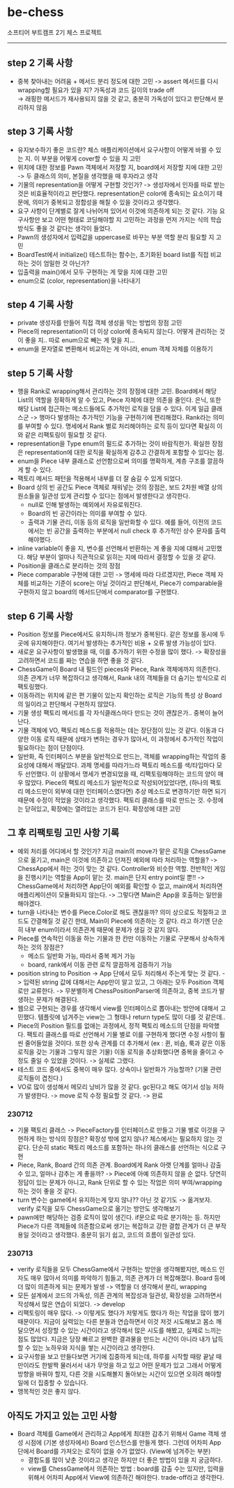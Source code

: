 # be-chess
소프티어 부트캠프 2기 체스 프로젝트

---
  
  ## step 2 기록 사항
- 중복 찾아내는 어려움 + 메서드 분리 정도에 대한 고민 -> assert 메서드를 다시 wrapping할 필요가 있을 지? 가독성과 코드 길이의 trade off <br> -> 래핑한 메서드가 재사용되지 않을 것 같고, 충분히 가독성이 있다고 판단해서 분리하지 않음

## step 3 기록 사항
- 유지보수하기 좋은 코드란? 체스 애플리케이션에서 요구사항이 어떻게 바뀔 수 있는 지. 이 부분을 어떻게 cover할 수 있을 지 고민
- 위치에 대한 정보를 Pawn 객체에서 저장할 지, board에서 저장할 지에 대한 고민 -> 두 클래스의 의미, 본질을 생각했을 때 후자라고 생각
- 기물의 representation을 어떻게 구현할 것인가? -> 생성자에서 인자를 따로 받는 것은 비효율적이라고 판단했다. representation은 color에 종속되는 요소이기 때문에, 의미가 중복되고 정합성을 해칠 수 있을 것이라고 생각했다.
- 요구 사항이 단계별로 잘게 나뉘어져 있어서 이것에 의존하게 되는 것 같다. 기능 요구사항만 보고 어떤 형태로 코딩해야할 지 고민하는 과정을 먼저 가지는 식의 학습 방식도 좋을 것 같다는 생각이 들었다.
- Pawn의 생성자에서 입력값을 uppercase로 바꾸는 부분 역할 분리 필요할 지 고민 <br>
- BoardTest에서 initialize() 테스트하는 함수는, 초기화된 board list를 직접 비교하는 것이 엄밀한 것 아닌가?
- 입출력을 main()에서 모두 구현하는 게 맞을 지에 대한 고민
- enum으로 (color, representation)을 나타내기

## step 4 기록 사항
- private 생성자를 만들어 직접 객체 생성을 막는 방법의 장점 고민
- Piece의 representation이 더 이상 color에 종속되지 않는다. 어떻게 관리하는 것이 좋을 지.. 따로 enum으로 빼는 게 맞을 지...
- enum을 문자열로 변환해서 비교하는 게 아니라, enum 객체 자체를 이용하기

## step 5 기록 사항
- 행을 Rank로 wrapping해서 관리하는 것의 장점에 대한 고민. Board에서 해당 List의 역할을 정확하게 알 수 있고, Piece 자체에 대한 의존을 줄인다. 은닉, 또한 해당 List에 접근하는 메소드들에도 추가적인 로직을 담을 수 있다. 이게 일급 클래스군
  -> 행마다 발생하는 추가적인 기능을 구현하기에 편리해졌다. Rank라는 의미를 부여할 수 있다. 명세에서 Rank 별로 처리해야하는 로직 등이 있다면 확실히 이와 같은 리팩토링이 필요할 것 같다.
- representation을 Type enum의 필드로 추가하는 것이 바람직한가. 확실한 장점은 representation에 대한 로직을 확실하게 감추고 간결하게 포함할 수 있다는 점.
- enum을 Piece 내부 클래스로 선언함으로써 의미를 명확하게, 계층 구조를 깔끔하게 할 수 있다.
- 팩토리 메서드 패턴을 적용해서 내부를 더 잘 숨길 수 있게 되었다. 
- Board 상의 빈 공간도 Piece 객체로 채워넣는 것의 장점은, 보드 2차원 배열 상의 원소들을 일관성 있게 관리할 수 있다는 점에서 발생한다고 생각한다.
  - null로 인해 발생하는 예외에서 자유로워진다.
  - Board의 빈 공간이라는 의미를 부여할 수 있다.
  - 출력과 기물 관리, 이동 등의 로직을 일반화할 수 있다. 예를 들어, 이전의 코드에서는 빈 공간을 출력하는 부분에서 null check 후 추가적인 상수 문자를 출력해야했다.
- inline variable이 좋을 지, 변수를 선언해서 반환하는 게 좋을 지에 대해서 고민했다. 해당 부분이 얼마나 직관적으로 읽히는 지에 따라서 결정할 수 있을 것 같다.
- Position을 클래스로 분리하는 것의 장점
- Piece comparable 구현에 대한 고민 -> 명세에 따라 다르겠지만, Piece 객체 자체를 비교하는 기준이 score는 아닐 것이라고 판단해서, Piece가 comparable을 구현하지 않고 board의 메서드단에서 comparator를 구현했다.

## step 6 기록 사항
- Position 정보를 Piece에서도 유지하니까 정보가 중복된다. 같은 정보를 동시에 두 곳에 유지해야한다. 여기서 발생하는 추가적인 비용 + 오류 발생 가능성이 있다. 
- 새로운 요구사항이 발생했을 때, 이를 추가하기 위한 수정을 많이 했다. -> 확장성을 고려하면서 코드를 짜는 연습을 하면 좋을 것 같다.
- ChessGame이 Board 내 필드인 pieces와 Piece, Rank 객체에까지 의존한다. 의존 관계가 너무 복잡하다고 생각해서, Rank 내의 객체들을 더 숨기는 방식으로 리팩토링했다.
- 이동하려는 위치에 같은 편 기물이 있는지 확인하는 로직은 기능의 특성 상 Board의 일이라고 판단해서 구현하지 않았다.
- 기물 생성 팩토리 메서드를 각 자식클래스마다 만드는 것이 괜찮은가.. 중복이 늘어난다.
- 기물 객체에 VO, 팩토리 메소드를 적용하는 데는 장단점이 있는 것 같다. 이동과 다양한 이동 로직 때문에 상태가 변하는 경우가 많아서, 이 과정에서 추가적인 작업이 필요하다는 점이 단점이다.
- 일반화, 즉 인터페이스 부분을 일반적으로 만드는, 객체를 wrapping하는 작업의 중요성에 대해서 깨달았다. 과제 명세를 따라가느라 팩토리 메소드를 색/타입마다 모두 선언했다. 이 상황에서 명세가 변경되었을 때, 리팩토링해야하는 코드의 양이 매우 많았다.
Piece의 팩토리 메소드가 일반적으로 작성되어있었다면, (하나의 팩토리 메소드만이 외부에 대한 인터페이스였다면) 추상 메소드로 변경하기만 하면 되기 때문에 수정이 적었을 것이라고 생각했다. 팩토리 클래스를 따로 만드는 것. 수정에는 닫혀있고, 확장에는 열려있는 코드가 된다.
확장성에 대한 고민 

## 그 후 리팩토링 고민 사항 기록
- 예외 처리를 어디에서 할 것인가? 지금 main의 move가 맡은 로직을 ChessGame으로 옮기고, main은 이것에 의존하고 던져진 예외에 따라 처리하는 역할을?
  -> ChessApp에서 하는 것이 맞는 것 같다. Controller와 비슷한 역할. 전반적인 게임을 진행시키는 역할을 App이 맡는 것. main은 단지 entry point일 뿐!! 
  -> ChessGame에서 처리하면 App단이 예외를 확인할 수 없고, main에서 처리하면 애플리케이션이 모듈화되지 않는다.
  -> 그렇다면 Main은 App을 호출하는 일만을 해야겠다. 
- turn을 나타내는 변수를 Piece.Color로 해도 괜찮을까? 의미 상으로도 적절하고 코드도 간결해질 것 같긴 한데, Main이 Piece에 의존하는 것 같다. 라고 하기엔 단순히 내부 enum이라서 의존관계 때문에 문제가 생길 것 같지 않다.
- Piece를 연속적인 이동을 하는 기물과 한 칸만 이동하는 기물로 구분해서 상속하게 하는 것의 장점은? 
  - 메소드 일반화 가능, 따라서 중복 제거 가능
  - board, rank에서 이동 관련 로직 깔끔하게 검증하기 가능
- position string to Position -> App 단에서 모두 처리해서 주는게 맞는 것 같다.
  -> 입력된 string 값에 대해서는 App만이 알고 있고, 그 아래는 모두 Position 객체로만 교류한다. -> 무분별하게 ChessPositionParser에 의존하고, 중복 코드가 발생하는 문제가 해결된다.
- 웹으로 구현되는 경우를 생각해서 view를 인터페이스로 뽑아내는 방안에 대해서 고민했다. 템플릿에 넘겨주는 view는 그 형태나 return type도 많이 다를 것 같은데..
- Piece의 Position 필드를 없애는 과정에서, 정적 팩토리 메소드의 단점을 파악했다. 팩토리 클래스를 따로 선언해서 기물 별로 이를 구현하게 했다면 수정 사항이 훨씬 줄어들었을 것이다.
  또한 상속 관계를 더 추가해서 (ex : 퀸, 비숍, 룩과 같은 이동 로직을 갖는 기물과 그렇지 않은 기물) 이동 로직을 추상화했다면 중복을 줄이고 수정도 줄일 수 있었을 것이다. -> 실제로 그랬다.
- 테스트 코드 중에서도 중복이 매우 많다. 상속이나 일반화가 가능할까? (기물 관련 로직들이 겹친다.)
- VO로 많이 생성해서 메모리 낭비가 많을 것 같다. gc된다고 해도 여기서 성능 저하가 발생한다. -> move 로직 수정 필요할 것 같다. -> 완료

### 230712
- 기물 팩토리 클래스 -> PieceFactory를 인터페이스로 만들고 기물 별로 이것을 구현하게 하는 방식의 장점은? 확장성 밖에 없지 않나? 체스에서는 필요하지 않는 것 같다. 단순히 static 팩토리 메소드를 포함하는 하나의 클래스를 선언하는 식으로 구현
- Piece, Rank, Board 간의 의존 관계. Board에게 Rank 아랫 단계를 얼마나 감출 수 있고, 얼마나 감추는 게 좋을까? -> Piece에 아예 의존하지 않을 순 없다. 당연히 정답이 있는 문제가 아니고, Rank 단위로 할 수 있는 작업은 의미 부여/wrapping하는 것이 좋을 것 같다.
- turn 변수는 game에서 유지하는게 맞지 않나?? 아닌 것 같기도 -> 옮겨보자. verify 로직을 모두 ChessGame으로 옮기는 방안도 생각해보기
- pawn에만 해당하는 검증 로직이 많이 생긴다. if문으로 따로 분기하는 등. 하지만 Piece가 다른 객체들에 의존함으로써 생기는 복잡하고 강한 결합 관계가 더 큰 부작용일 것이라고 생각했다. 충분히 읽기 쉽고, 코드의 흐름이 일관성 있다.

### 230713
- verify 로직들을 모두 ChessGame에서 구현하는 방안을 생각해봤지만, 메소드 인자도 매우 많아서 의미를 파악하기 힘들고, 의존 관계가 더 복잡해졌다. Board 등에 더 많이 의존하게 되는 문제가 발생 -> 역할을 더 생각해서 분리, wrapping
- 모든 설계에서 코드의 가독성, 의존 관계의 복잡성과 일관성, 확장성을 고려하면서 작성해서 많은 연습이 되었다. -> develop
- 리팩토링이 매우 많다. -> 이렇게도 했다가 저렇게도 했다가 하는 작업을 많이 했기 때문이다. 지금이 실력있는 다른 분들과 연습하면서 이것 저것 시도해보고 몸소 깨달으면서 성장할 수 있는 시간이라고 생각해서 많은 시도를 해봤고, 실제로 느끼는 점도 많았다.
  지금은 당장 빠르고 완벽한 결과물을 만드는 시간이 아니라 내가 납득할 수 있는 노하우와 지식을 쌓는 시간이라고 생각한다.
- 요구사항을 보고 만들다보면 거기에 집중하게 되는데, 하루를 시작할 때랑 끝날 때만이라도 한발짝 물러서서 내가 무엇을 하고 있고 어떤 문제가 있고 그래서 어떻게 방향을 바꿔야 할지, 다른 것을 시도해볼지 돌아보는 시간이 있으면 오히려 해야할 일에 더 집중할 수 있습니다.
- 맹목적인 것은 좋지 않다.

## 아직도 가지고 있는 고민 사항
- Board 객체를 Game에서 관리하고 App에게 최대한 감추기 위해서 Game 객체 생성 시점에 (기본 생성자에서) Board 인스턴스를 만들게 했다. 그런데 어차피 App 단에서 Board를 가져오는 로직이 없을 수가 없었다. (View에 넘겨주는 부분) 
  - 결합도를 많이 낮춘 것이라고 생각은 하지만 더 좋은 방법이 있을 지 궁금하다.
  - view를 ChessGame에서 의존하는 방법 : board를 감출 수는 있지만, 입력을 위해서 어차피 App에서 View에 의존하긴 해야한다. trade-off라고 생각한다.
